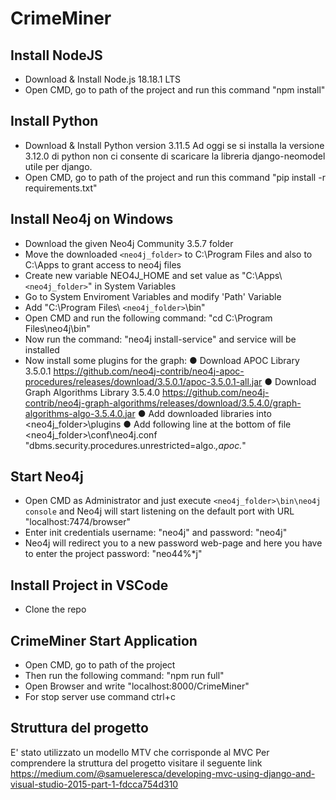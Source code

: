 # CrimeMiner

## Install NodeJS
 - Download & Install Node.js 18.18.1 LTS
 - Open CMD, go to path of the project and run this command "npm install"

## Install Python
 - Download & Install Python version 3.11.5 Ad oggi se si installa la versione 3.12.0 di python non ci consente di scaricare la libreria django-neomodel utile per django.
 - Open CMD, go to path of the project and run this command "pip install -r requirements.txt"

## Install Neo4j on Windows
 - Download the given Neo4j Community 3.5.7 folder
 - Move the downloaded `<neo4j_folder>` to C:\Program Files and also to C:\Apps to grant access to neo4j files
 - Create new variable NEO4J_HOME and set value as "C:\Apps\ `<neo4j_folder>`" in System Variables
 - Go to System Enviroment Variables and modify 'Path' Variable 
 - Add "C:\Program Files\ `<neo4j_folder>`\bin"
 - Open CMD and run the following command: "cd C:\Program Files\neo4j\bin"
 - Now run the command: "neo4j install-service" and service will be installed
 - Now install some plugins for the graph:
   ●    Download APOC Library 3.5.0.1 https://github.com/neo4j-contrib/neo4j-apoc-procedures/releases/download/3.5.0.1/apoc-3.5.0.1-all.jar
   ●    Download Graph Algorithms Library 3.5.4.0 https://github.com/neo4j-contrib/neo4j-graph-algorithms/releases/download/3.5.4.0/graph-algorithms-algo-3.5.4.0.jar
   ●    Add downloaded libraries into <neo4j_folder>\plugins
   ●    Add following line at the bottom of file <neo4j_folder>\conf\neo4j.conf "dbms.security.procedures.unrestricted=algo.*,apoc.*"

 
## Start Neo4j
 - Open CMD as Administrator and just execute `<neo4j_folder>\bin\neo4j console` and Neo4j will start listening on the default port with URL "localhost:7474/browser"
 - Enter init credentials username: "neo4j" and password: "neo4j"
 - Neo4j will redirect you to a new password web-page and here you have to enter the project password: "neo44%*j"

## Install Project in VSCode
 - Clone the repo 

## CrimeMiner Start Application
 - Open CMD, go to path of the project 
 - Then run the following command: "npm run full"
 - Open Browser and write "localhost:8000/CrimeMiner"
 - For stop server use command ctrl+c

## Struttura del progetto
  E' stato utilizzato un modello MTV che corrisponde al MVC
  Per comprendere la struttura del progetto visitare il seguente link https://medium.com/@samueleresca/developing-mvc-using-django-and-visual-studio-2015-part-1-fdcca754d310